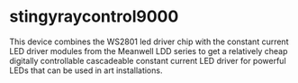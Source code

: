 # stingyraycontrol9000

This device combines the WS2801 led driver chip with the constant current LED driver modules from the Meanwell LDD series to get a relatively cheap digitally controllable cascadeable constant current LED driver for powerful LEDs that can be used in art installations.
